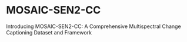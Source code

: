 # MOSAIC-SEN2-CC
Introducing MOSAIC-SEN2-CC: A Comprehensive Multispectral Change Captioning Dataset and Framework
